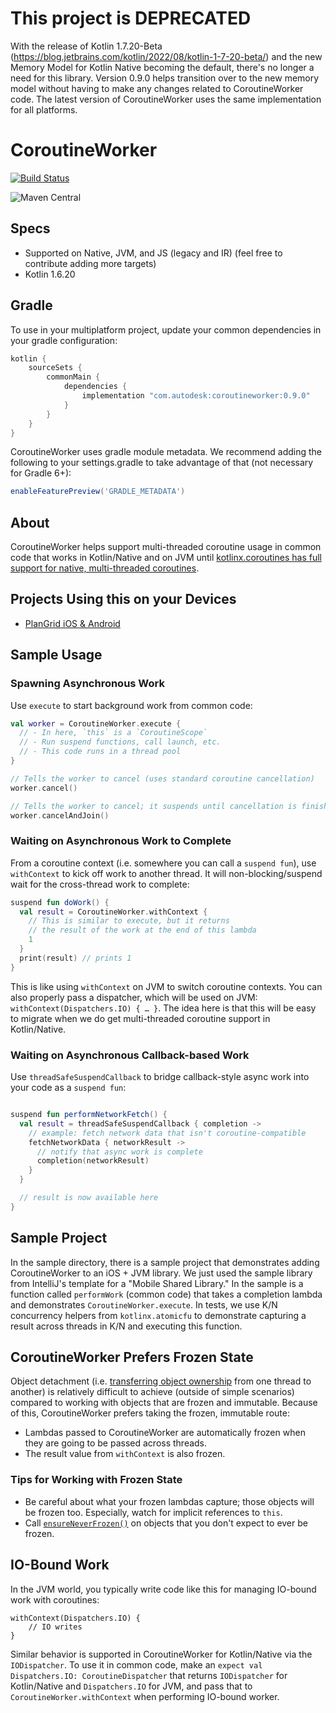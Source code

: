 # This project is DEPRECATED

With the release of Kotlin 1.7.20-Beta (https://blog.jetbrains.com/kotlin/2022/08/kotlin-1-7-20-beta/) and the new 
Memory Model for Kotlin Native becoming the default, there's no longer a need for this library. Version 0.9.0 helps 
transition over to the new memory model without having to make any changes related to CoroutineWorker code. The latest 
version of CoroutineWorker uses the same implementation for all platforms.

# CoroutineWorker

[![Build Status](https://github.com/autodesk/coroutineworker/workflows/build/badge.svg)](https://github.com/autodesk/coroutineworker/actions?query=workflow%3Abuild)

![Maven Central](https://img.shields.io/maven-central/v/com.autodesk/coroutineworker.svg)

## Specs

- Supported on Native, JVM, and JS (legacy and IR) (feel free to contribute adding more targets)
- Kotlin 1.6.20

## Gradle

To use in your multiplatform project, update your common dependencies in your gradle configuration:

```groovy
kotlin {
    sourceSets {
        commonMain {
            dependencies {
                implementation "com.autodesk:coroutineworker:0.9.0"
            }
        }
    }
}
```

CoroutineWorker uses gradle module metadata. We recommend adding the following to your settings.gradle to take advantage of that (not necessary for Gradle 6+):

```groovy
enableFeaturePreview('GRADLE_METADATA')
```

## About

CoroutineWorker helps support multi-threaded coroutine usage in common code that works in Kotlin/Native and on JVM until [kotlinx.coroutines has full support for native, multi-threaded coroutines](https://github.com/Kotlin/kotlinx.coroutines/issues/462).

## Projects Using this on your Devices

- [PlanGrid iOS & Android](https://plangrid.com)

## Sample Usage

### Spawning Asynchronous Work

Use `execute` to start background work from common code:

```kotlin
val worker = CoroutineWorker.execute {
  // - In here, `this` is a `CoroutineScope`
  // - Run suspend functions, call launch, etc.
  // - This code runs in a thread pool
}

// Tells the worker to cancel (uses standard coroutine cancellation)
worker.cancel()

// Tells the worker to cancel; it suspends until cancellation is finished
worker.cancelAndJoin()
```

### Waiting on Asynchronous Work to Complete

From a coroutine context (i.e. somewhere you can call a `suspend fun`), use `withContext` to kick off work to another thread. It will non-blocking/suspend wait for the cross-thread work to complete:

```kotlin
suspend fun doWork() {
  val result = CoroutineWorker.withContext {
    // This is similar to execute, but it returns
    // the result of the work at the end of this lambda
    1
  }
  print(result) // prints 1
}
```

This is like using `withContext` on JVM to switch coroutine contexts. You can also properly pass a dispatcher, which will be used on JVM: `withContext(Dispatchers.IO) { … }`. The idea here is that this will be easy to migrate when we do get multi-threaded coroutine support in Kotlin/Native.

### Waiting on Asynchronous Callback-based Work

Use `threadSafeSuspendCallback` to bridge callback-style async work into your code as a `suspend fun`:

```kotlin

suspend fun performNetworkFetch() {
  val result = threadSafeSuspendCallback { completion ->
    // example: fetch network data that isn't coroutine-compatible
    fetchNetworkData { networkResult ->
      // notify that async work is complete
      completion(networkResult)
    }
  }

  // result is now available here
}
```

## Sample Project

In the sample directory, there is a sample project that demonstrates adding CoroutineWorker to an iOS + JVM library. We just used the sample library from IntelliJ's template for a "Mobile Shared Library." In the sample is a function called `performWork` (common code) that takes a completion lambda and demonstrates `CoroutineWorker.execute`. In tests, we use K/N concurrency helpers from `kotlinx.atomicfu` to demonstrate capturing a result across threads in K/N and executing this function.

## CoroutineWorker Prefers Frozen State

Object detachment (i.e. [transferring object ownership](https://kotlinlang.org/docs/native-concurrency.html#object-transfer-and-freezing) from one thread to another) is relatively difficult to achieve (outside of simple scenarios) compared to working with objects that are frozen and immutable. Because of this, CoroutineWorker prefers taking the frozen, immutable route:

- Lambdas passed to CoroutineWorker are automatically frozen when they are going to be passed across threads.
- The result value from `withContext` is also frozen.

### Tips for Working with Frozen State

- Be careful about what your frozen lambdas capture; those objects will be frozen too. Especially, watch for implicit references to `this`.
- Call [`ensureNeverFrozen()`](https://kotlinlang.org/api/latest/jvm/stdlib/kotlin.native.concurrent/ensure-never-frozen.html) on objects that you don't expect to ever be frozen.

## IO-Bound Work

In the JVM world, you typically write code like this for managing IO-bound work with coroutines:

```
withContext(Dispatchers.IO) {
    // IO writes
}
```
Similar behavior is supported in CoroutineWorker for Kotlin/Native via the `IODispatcher`. To use it in common code, make an `expect val Dispatchers.IO: CoroutineDispatcher` that returns `IODispatcher` for Kotlin/Native and `Dispatchers.IO` for JVM, and pass that to `CoroutineWorker.withContext` when performing IO-bound worker.
